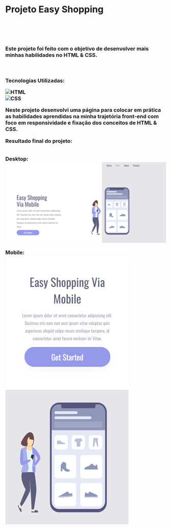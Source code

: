 <h1>Projeto Easy Shopping<h1>
<br>
<h3>Este projeto foi feito com o objetivo de desenvolver mais minhas habilidades no HTML & CSS.<h3><br>
  <p>Tecnologias Utilizadas:<p>
  <img src="https://img.shields.io/badge/HTML5-E34F26?style=for-the-badge&logo=html5&logoColor=white" alt="HTML">
<br>
<img src="https://img.shields.io/badge/CSS3-1572B6?style=for-the-badge&logo=css3&logoColor=white" alt="CSS">
<br>
<p>Neste projeto desenvolvi uma página para colocar em prática as habilidades aprendidas na minha trajetória front-end com foco em responsividade e fixação dos conceitos de HTML & CSS.<p>

Resultado final do projeto:<br><br>

Desktop:
<img src="https://github.com/lucasseccatto/easy-shopping/blob/master/assets/Desktop.png?raw=true" alt="desktop" />

Mobile:<br>
<img src="https://github.com/lucasseccatto/easy-shopping/blob/master/assets/Mobile.png?raw=true" alt="mobile" />
